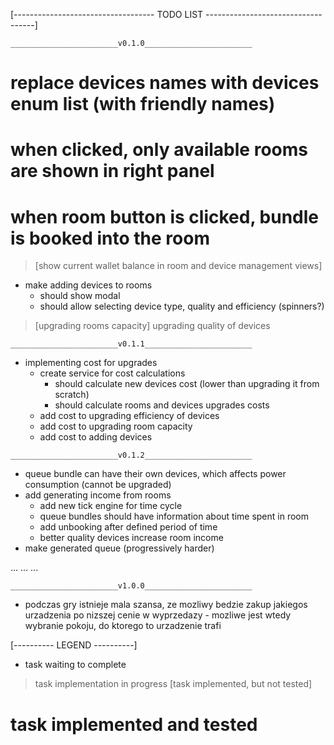 [----------------------------------- TODO LIST -----------------------------------]

`________________________v0.1.0________________________`
 # replace devices names with devices enum list (with friendly names)
 # when clicked, only available rooms are shown in right panel
 # when room button is clicked, bundle is booked into the room
 > [show current wallet balance in room and device management views]
 - make adding devices to rooms
    - should show modal
    - should allow selecting device type, quality and efficiency (spinners?) 
 > [upgrading rooms capacity]
 > upgrading quality of devices

`________________________v0.1.1________________________`
 - implementing cost for upgrades
    - create service for cost calculations
        - should calculate new devices cost (lower than upgrading it from scratch)
        - should calculate rooms and devices upgrades costs
    - add cost to upgrading efficiency of devices
    - add cost to upgrading room capacity
    - add cost to adding devices

`________________________v0.1.2________________________`
 - queue bundle can have their own devices, which affects power consumption 
   (cannot be upgraded)
 - add generating income from rooms  
    - add new tick engine for time cycle
    - queue bundles should have information about time spent in room
    - add unbooking after defined period of time
    - better quality devices increase room income 
 - make generated queue (progressively harder)

...
...
...

`________________________v1.0.0________________________`
 - podczas gry istnieje mala szansa, ze mozliwy bedzie zakup jakiegos urzadzenia po 
  nizszej cenie w wyprzedazy - mozliwe jest wtedy wybranie pokoju, do ktorego to urzadzenie trafi



[---------- LEGEND ----------]
 - task waiting to complete
 > task implementation in progress
 > [task implemented, but not tested]
 # task implemented and tested